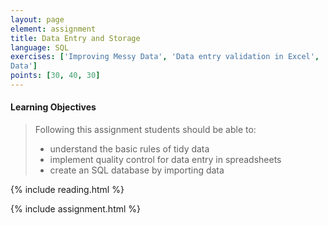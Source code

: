 ```yaml
---
layout: page
element: assignment
title: Data Entry and Storage
language: SQL
exercises: ['Improving Messy Data', 'Data entry validation in Excel', 'Importing
Data']
points: [30, 40, 30]
---
```


#### Learning Objectives

> Following this assignment students should be able to:
>
> - understand the basic rules of tidy data
> - implement quality control for data entry in spreadsheets
> - create an SQL database by importing data

{% include reading.html %}

{% include assignment.html %}
